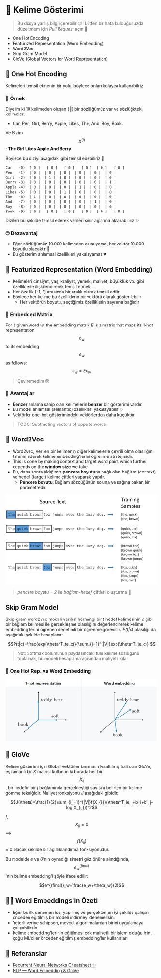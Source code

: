 # 🌚 Kelime Gösterimi

> Bu dosya yanlış bilgi içerebilir 🙄‼ Lütfen bir hata bulduğunuzda düzeltmem için _Pull Request_ açın 🌟

- One Hot Encoding
- Featurized Representation (Word Embedding)
- Word2Vec
- Skip Gram Model
- GloVe (Global Vectors for Word Representation)

## 🚀 One Hot Encoding
Kelimeleri temsil etmenin bir yolu, böylece onları kolayca kullanabilriz

### 🔎 Örnek
Diyelim ki 10 kelimeden oluşan (🤭) bir sözlüğümüz var ve sözlüğkteki kelimeler: 
- Car, Pen, Girl, Berry, Apple, Likes, The, And, Boy, Book.

Ve Bizim $$X^{(i)}$$: **The Girl Likes Apple And Berry**

Böylece bu diziyi aşağıdaki gibi temsil edebiliriz 👀

```
Car   -0)  ⌈ 0 ⌉   ⌈ 0 ⌉   ⌈ 0 ⌉   ⌈ 0 ⌉  ⌈ 0 ⌉   ⌈ 0 ⌉ 
Pen   -1)  | 0 |  | 0 |  | 0 |  | 0 |  | 0 |  | 0 |
Girl  -2)  | 0 |  | 1 |  | 0 |  | 0 |  | 0 |  | 0 |
Berry -3)  | 0 |  | 0 |  | 0 |  | 0 |  | 0 |  | 1 |
Apple -4)  | 0 |  | 0 |  | 0 |  | 1 |  | 0 |  | 0 |
Likes -5)  | 0 |  | 0 |  | 1 |  | 0 |  | 0 |  | 0 |
The   -6)  | 1 |  | 0 |  | 0 |  | 0 |  | 0 |  | 0 |
And   -7)  | 0 |  | 0 |  | 0 |  | 0 |  | 1 |  | 0 |
Boy   -8)  | 0 |  | 0 |  | 0 |  | 0 |  | 0 |  | 0 |
Book  -9)  ⌊ 0 ⌋   ⌊ 0 ⌋   ⌊ 0 ⌋   ⌊ 0 ⌋  ⌊ 0 ⌋   ⌊ 0 ⌋
```

Dizileri bu şekilde temsil ederek verileri sinir ağlarına aktarabiliriz ✨

### 🙄 Dezavantaj
- Eğer sözlüğümüz 10.000 kelimeden oluşuyorsa, her vektör 10.000 boyutlu olacaktır 🤕 
- Bu gösterim anlamsal özellikleri yakalayamaz 💔

## 🎎 Featurized Representation (Word Embedding)
- Kelimeleri cinsiyet, yaş, kraliyet, yemek, maliyet, büyüklük vb. gibi özelliklerle ilişkilendirerek temsil etmek
- Her özellik [-1, 1] arasında bir aralık olarak temsil edilir 
- Böylece her kelime bu özelliklerin bir vektörü olarak gösterilebilir
  - Her vektörün boyutu, seçtiğimiz özelliklerin sayısına bağlıdır

### 🔢 Embedded Matrix
<!-- Çeviremedim 😢 -->
For a given word _w_, the embedding matrix _E_ is a matrix that maps its 1-hot representation $$o_w$$ to its embedding $$e_w$$ as follows:
$$e_w=Eo_w$$
>  Çeviremedim 😢

### 🎀 Avantajlar
- **Benzer** anlama sahip olan kelimelerin **benzer** bir gösterimi vardır.
- Bu model anlamsal (semantic) özellikleri yakalayabilir ✨ 
- Vektörler one-hot gösterimindeki vektörlerden daha küçüktür.

> TODO: Subtracting vectors of oppsite words

## 🔄 Word2Vec
- Word2vec, Verilen bir kelimenin diğer kelimelerle çevrili olma olasılığını tahmin ederek kelime embedding'lerini öğrenme stratejisidir.
- This is done by making context and target word pairs which further depends on the **window size** we take.
- Bu, daha sonra aldığımız **pencere boyutu**na bağlı olan bağlam (context) ve hedef (target) kelime çiftleri yaparak yapılır.
  - **Pencere boyutu**: Bağlam sözcüğünün soluna ve sağına bakan bir parametredir

<img src="../res/CTPairs.png" width="500"  />

> _pencere boyutu = 2_ ile _bağlam-hedef_ çiftleri oluşturma 🙌

## Skip Gram Model
Skip-gram word2vec modeli verilen herhangi bir _t_ hedef kelimesinin _c_ gibi bir bağlam kelimesi ile gerçekleşme olasılığını değerlendirerek kelime embedding'lerini öğrenen denetimli bir öğrenme görevidir. _P(t|c)_ olasılığı da aşağıdaki şekilde hesaplanır:

$$P(t|c)=\frac{exp(\theta^T_te_c)}{\sum_{j=1}^{|V|}exp(\theta^T_je_c)} $$

> Not: Softmax bölümünün paydasındaki tüm kelime sözlüğünü toplamak, bu modeli hesaplama açısından maliyetli kılar


### 🚀 One Hot Rep. vs Word Embedding

<img src="../res/OneHotVsWordEmbedding.PNG" width="500"  />


## 🧤 GloVe
Kelime gösterimi için Global vektörler tanımının kısaltılmış hali olan GloVe, eşzamanlı bir _X_ matrisi kullanan ki burada her bir $$X_{ij}$$, bir hedefin bir _j_ bağlamında gerçekleştiği sayısını belirten bir kelime gömme tekniğidir. Maliyet fonksiyonu _J_ aşağıdaki gibidir:

$$J(\theta)=\frac{1}{2}\sum_{i,j=1}^{|V|}f(X_{ij})(\theta^T_ie_j+b_i+b'_j-log(X_{ij}))^2$$

_f_, $$X_{ij}=0$$ ⟹ $$f(X_{ij})$$ = 0 olacak şekilde bir ağırlıklandırma fonksiyonudur.

Bu modelde _e_ ve _θ_'nın oynadığı simetri göz önüne alındığında, $$e^{(final)}_w$$'nin kelime embedding'i şöyle ifade edilir:
 
$$e^{(final)}_w=\frac{e_w+\theta_w}{2}$$

## 👩‍🏫 Word Embeddings'in Özeti
- Eğer bu ilk denemen ise, yapılmış ve gerçekten en iyi şekilde çalışan önceden eğitilmiş bir modeli indirmeyi denemelisin.
- Yeterli veriye sahipsen, mevcut algoritmalardan birini uygulamaya çalışabilirsin.
- Kelime embedding'lerinin eğitilmesi çok maliyetli bir işlem olduğu için, çoğu ML'ciler önceden eğitilmiş embedding'ler kullanırlar.

## 🧐 Referanslar
- [Recurrent Neural Networks Cheatsheet ✨](https://stanford.edu/~shervine/teaching/cs-230/cheatsheet-recurrent-neural-networks)
- [NLP — Word Embedding & GloVe](https://medium.com/@jonathan_hui/nlp-word-embedding-glove-5e7f523999f6)